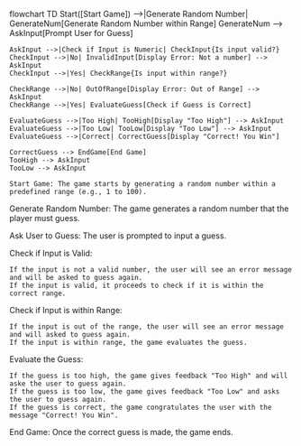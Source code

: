 flowchart TD
    Start([Start Game]) -->|Generate Random Number| GenerateNum[Generate Random Number within Range]
    GenerateNum --> AskInput[Prompt User for Guess]
    
    AskInput -->|Check if Input is Numeric| CheckInput{Is input valid?}
    CheckInput -->|No| InvalidInput[Display Error: Not a number] --> AskInput
    CheckInput -->|Yes| CheckRange{Is input within range?}
    
    CheckRange -->|No| OutOfRange[Display Error: Out of Range] --> AskInput
    CheckRange -->|Yes| EvaluateGuess[Check if Guess is Correct]
    
    EvaluateGuess -->|Too High| TooHigh[Display "Too High"] --> AskInput
    EvaluateGuess -->|Too Low| TooLow[Display "Too Low"] --> AskInput
    EvaluateGuess -->|Correct| CorrectGuess[Display "Correct! You Win"]
    
    CorrectGuess --> EndGame[End Game]
    TooHigh --> AskInput
    TooLow --> AskInput

    Start Game: The game starts by generating a random number within a predefined range (e.g., 1 to 100).

Generate Random Number: The game generates a random number that the player must guess.

Ask User to Guess: The user is prompted to input a guess.

Check if Input is Valid:

    If the input is not a valid number, the user will see an error message and will be asked to guess again.
    If the input is valid, it proceeds to check if it is within the correct range.

Check if Input is within Range:

    If the input is out of the range, the user will see an error message and will asked to guess again.
    If the input is within range, the game evaluates the guess.

Evaluate the Guess:

    If the guess is too high, the game gives feedback "Too High" and will aske the user to guess again.
    If the guess is too low, the game gives feedback "Too Low" and asks the user to guess again.
    If the guess is correct, the game congratulates the user with the message "Correct! You Win".

End Game: Once the correct guess is made, the game ends.

